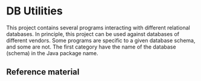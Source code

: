 # DB Utilities

This project contains several programs interacting with different relational databases. In principle, this project can be used
against databases of different vendors. Some programs are specific to a given database schema, and some are not.
The first category have the name of the database (schema) in the Java package name.

## Reference material
